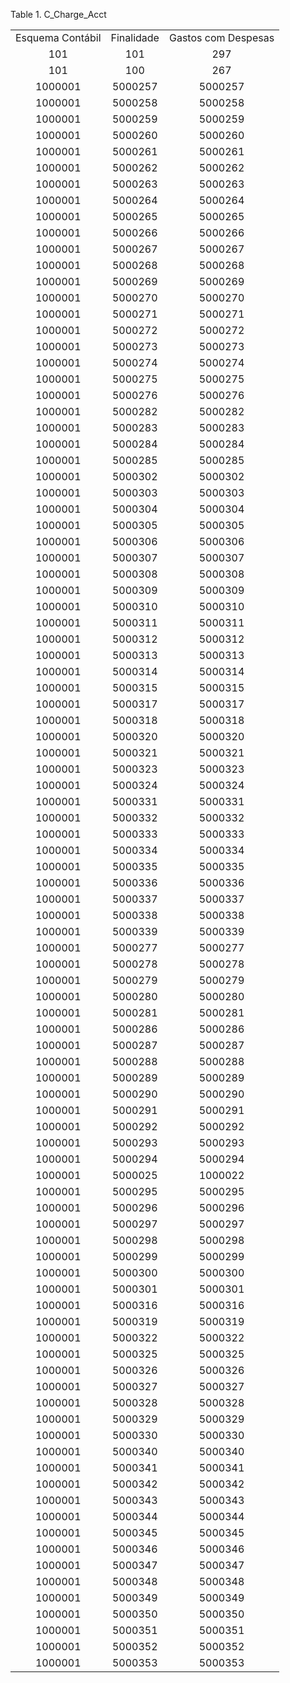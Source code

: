 <div id="d156283e1" class="table">

<div class="table-title">

Table 1. C\_Charge\_Acct

</div>

<div class="table-contents">

|                  |            |                     |
| :--------------: | :--------: | :-----------------: |
| Esquema Contábil | Finalidade | Gastos com Despesas |
|       101        |    101     |         297         |
|       101        |    100     |         267         |
|     1000001      |  5000257   |       5000257       |
|     1000001      |  5000258   |       5000258       |
|     1000001      |  5000259   |       5000259       |
|     1000001      |  5000260   |       5000260       |
|     1000001      |  5000261   |       5000261       |
|     1000001      |  5000262   |       5000262       |
|     1000001      |  5000263   |       5000263       |
|     1000001      |  5000264   |       5000264       |
|     1000001      |  5000265   |       5000265       |
|     1000001      |  5000266   |       5000266       |
|     1000001      |  5000267   |       5000267       |
|     1000001      |  5000268   |       5000268       |
|     1000001      |  5000269   |       5000269       |
|     1000001      |  5000270   |       5000270       |
|     1000001      |  5000271   |       5000271       |
|     1000001      |  5000272   |       5000272       |
|     1000001      |  5000273   |       5000273       |
|     1000001      |  5000274   |       5000274       |
|     1000001      |  5000275   |       5000275       |
|     1000001      |  5000276   |       5000276       |
|     1000001      |  5000282   |       5000282       |
|     1000001      |  5000283   |       5000283       |
|     1000001      |  5000284   |       5000284       |
|     1000001      |  5000285   |       5000285       |
|     1000001      |  5000302   |       5000302       |
|     1000001      |  5000303   |       5000303       |
|     1000001      |  5000304   |       5000304       |
|     1000001      |  5000305   |       5000305       |
|     1000001      |  5000306   |       5000306       |
|     1000001      |  5000307   |       5000307       |
|     1000001      |  5000308   |       5000308       |
|     1000001      |  5000309   |       5000309       |
|     1000001      |  5000310   |       5000310       |
|     1000001      |  5000311   |       5000311       |
|     1000001      |  5000312   |       5000312       |
|     1000001      |  5000313   |       5000313       |
|     1000001      |  5000314   |       5000314       |
|     1000001      |  5000315   |       5000315       |
|     1000001      |  5000317   |       5000317       |
|     1000001      |  5000318   |       5000318       |
|     1000001      |  5000320   |       5000320       |
|     1000001      |  5000321   |       5000321       |
|     1000001      |  5000323   |       5000323       |
|     1000001      |  5000324   |       5000324       |
|     1000001      |  5000331   |       5000331       |
|     1000001      |  5000332   |       5000332       |
|     1000001      |  5000333   |       5000333       |
|     1000001      |  5000334   |       5000334       |
|     1000001      |  5000335   |       5000335       |
|     1000001      |  5000336   |       5000336       |
|     1000001      |  5000337   |       5000337       |
|     1000001      |  5000338   |       5000338       |
|     1000001      |  5000339   |       5000339       |
|     1000001      |  5000277   |       5000277       |
|     1000001      |  5000278   |       5000278       |
|     1000001      |  5000279   |       5000279       |
|     1000001      |  5000280   |       5000280       |
|     1000001      |  5000281   |       5000281       |
|     1000001      |  5000286   |       5000286       |
|     1000001      |  5000287   |       5000287       |
|     1000001      |  5000288   |       5000288       |
|     1000001      |  5000289   |       5000289       |
|     1000001      |  5000290   |       5000290       |
|     1000001      |  5000291   |       5000291       |
|     1000001      |  5000292   |       5000292       |
|     1000001      |  5000293   |       5000293       |
|     1000001      |  5000294   |       5000294       |
|     1000001      |  5000025   |       1000022       |
|     1000001      |  5000295   |       5000295       |
|     1000001      |  5000296   |       5000296       |
|     1000001      |  5000297   |       5000297       |
|     1000001      |  5000298   |       5000298       |
|     1000001      |  5000299   |       5000299       |
|     1000001      |  5000300   |       5000300       |
|     1000001      |  5000301   |       5000301       |
|     1000001      |  5000316   |       5000316       |
|     1000001      |  5000319   |       5000319       |
|     1000001      |  5000322   |       5000322       |
|     1000001      |  5000325   |       5000325       |
|     1000001      |  5000326   |       5000326       |
|     1000001      |  5000327   |       5000327       |
|     1000001      |  5000328   |       5000328       |
|     1000001      |  5000329   |       5000329       |
|     1000001      |  5000330   |       5000330       |
|     1000001      |  5000340   |       5000340       |
|     1000001      |  5000341   |       5000341       |
|     1000001      |  5000342   |       5000342       |
|     1000001      |  5000343   |       5000343       |
|     1000001      |  5000344   |       5000344       |
|     1000001      |  5000345   |       5000345       |
|     1000001      |  5000346   |       5000346       |
|     1000001      |  5000347   |       5000347       |
|     1000001      |  5000348   |       5000348       |
|     1000001      |  5000349   |       5000349       |
|     1000001      |  5000350   |       5000350       |
|     1000001      |  5000351   |       5000351       |
|     1000001      |  5000352   |       5000352       |
|     1000001      |  5000353   |       5000353       |

</div>

</div>

